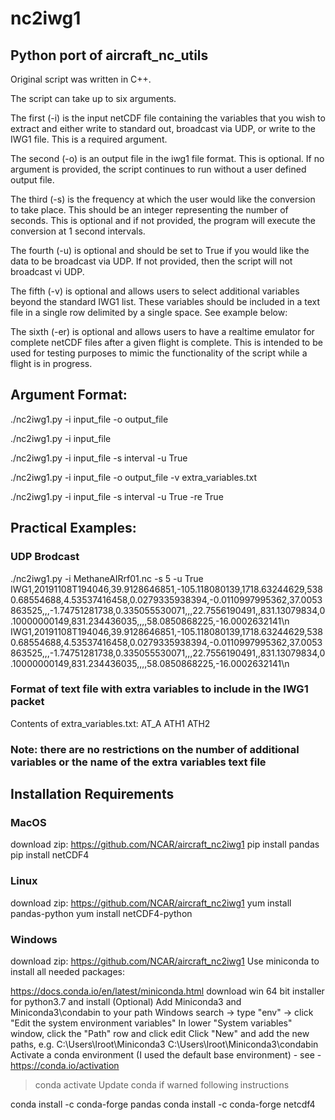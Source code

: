 # nc2iwg1
## Python port of aircraft_nc_utils

Original script was written in C++.

The script can take up to six arguments. 

The first (-i) is the input netCDF file containing the variables that you wish to extract and either write to standard out, broadcast via UDP, or write to the IWG1 file. This is a required argument.

The second (-o) is an output file in the iwg1 file format. This is optional. If no argument is provided, the script continues to run without a user defined output file.

The third (-s) is the frequency at which the user would like the conversion to take place. This should be an integer representing the number of seconds. This is optional and if not provided, the program will execute the conversion at 1 second intervals.

The fourth (-u) is optional and should be set to True if you would like the data to be broadcast via UDP. If not provided, then the script will not broadcast vi UDP.

The fifth (-v) is optional and allows users to select additional variables beyond the standard IWG1 list. These variables should be included in a text file in a single row delimited by a single space. See example below:

The sixth (-er) is optional and allows users to have a realtime emulator for complete netCDF files after a given flight is complete. This is intended to be used for testing purposes to mimic the functionality of the script while a flight is in progress. 

## Argument Format:
./nc2iwg1.py -i input_file -o output_file

./nc2iwg1.py -i input_file 

./nc2iwg1.py -i input_file -s interval -u True

./nc2iwg1.py -i input_file -o output_file -v extra_variables.txt

./nc2iwg1.py -i input_file -s interval -u True -re True

## Practical Examples:
### UDP Brodcast
./nc2iwg1.py -i MethaneAIRrf01.nc -s 5 -u True
IWG1,20191108T194046,39.9128646851,-105.118080139,1718.63244629,5380.68554688,4.53537416458,0.0279335938394,-0.0110997995362,37.0053863525,,,-1.74751281738,0.335055530071,,,22.7556190491,,831.13079834,0.10000000149,831.234436035,,,,58.0850868225,-16.0002632141\n
IWG1,20191108T194046,39.9128646851,-105.118080139,1718.63244629,5380.68554688,4.53537416458,0.0279335938394,-0.0110997995362,37.0053863525,,,-1.74751281738,0.335055530071,,,22.7556190491,,831.13079834,0.10000000149,831.234436035,,,,58.0850868225,-16.0002632141\n

### Format of text file with extra variables to include in the IWG1 packet
Contents of extra_variables.txt:
AT_A ATH1 ATH2 

### Note: there are no restrictions on the number of additional variables or the name of the extra variables text file


## Installation Requirements
### MacOS
download zip: https://github.com/NCAR/aircraft_nc2iwg1
pip install pandas
pip install netCDF4

### Linux
download zip: https://github.com/NCAR/aircraft_nc2iwg1
yum install pandas-python
yum install netCDF4-python

### Windows
download zip: https://github.com/NCAR/aircraft_nc2iwg1
Use miniconda to install all needed packages:

https://docs.conda.io/en/latest/miniconda.html
download win 64 bit installer for python3.7 and install
(Optional) Add Miniconda3 and Miniconda3\condabin to your path
Windows search -> type "env" -> click "Edit the system environment variables"
In lower "System variables" window, click the "Path" row and click edit
Click "New" and add the new paths, e.g.
C:\Users\lroot\Miniconda3
C:\Users\lroot\Miniconda3\condabin
Activate a conda environment (I used the default base environment) - see - https://conda.io/activation
   > conda activate
Update conda if warned following instructions

conda install -c conda-forge pandas
conda install -c conda-forge netcdf4
